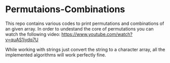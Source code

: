 # Permutaions-Combinations
This repo contains various codes to print permutations and combinations of an given array.
In order to undestand the core of permutations you can watch the following video:     https://www.youtube.com/watch?v=quAS1iydq7U

While working with strings just convert the string to a character array, all the implemented algorithms will work perfectly fine.
